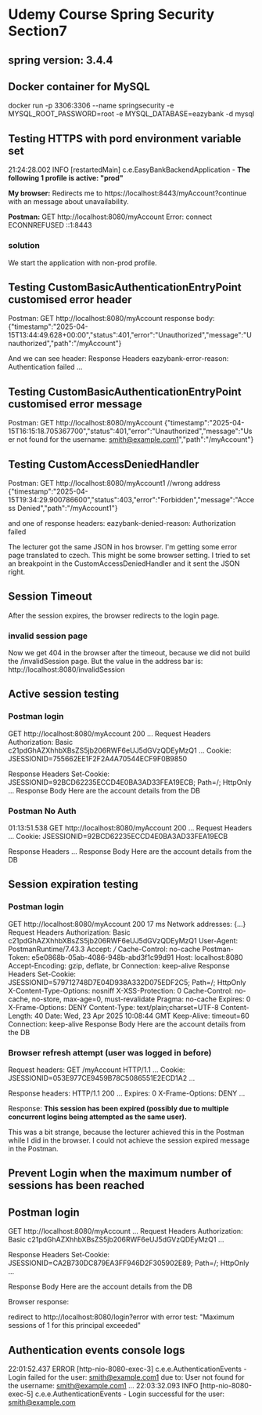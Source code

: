# Udemy Course Spring Security Section7
## spring version: 3.4.4

## Docker container for MySQL
docker run -p 3306:3306 --name springsecurity -e MYSQL_ROOT_PASSWORD=root -e MYSQL_DATABASE=eazybank -d mysql


## Testing HTTPS with pord environment variable set
21:24:28.002 INFO  [restartedMain] c.e.EasyBankBackendApplication - **The following 1 profile is active: "prod"**

**My browser:** 
Redirects me to https://localhost:8443/myAccount?continue with an message about unavailability.

**Postman:**
GET http://localhost:8080/myAccount
Error: connect ECONNREFUSED ::1:8443

### solution
We start the application with non-prod profile.


## Testing CustomBasicAuthenticationEntryPoint customised error header

Postman:
GET http://localhost:8080/myAccount
response body: 
{"timestamp":"2025-04-15T13:44:49.628+00:00","status":401,"error":"Unauthorized","message":"Unauthorized","path":"/myAccount"}

And we can see header: 
Response Headers
eazybank-error-reason: Authentication failed
...


## Testing CustomBasicAuthenticationEntryPoint customised error message

Postman:
GET http://localhost:8080/myAccount
{"timestamp":"2025-04-15T16:15:18.705367700","status":401,"error":"Unauthorized","message":"User not found for the username: smith@example.com1","path":"/myAccount"}


## Testing CustomAccessDeniedHandler

Postman:
GET http://localhost:8080/myAccount1    //wrong address
{"timestamp":"2025-04-15T19:34:29.900786600","status":403,"error":"Forbidden","message":"Access Denied","path":"/myAccount1"}

and one of response headers:
eazybank-denied-reason: Authorization failed


The lecturer got the same JSON in hos browser. 
I'm getting some error page translated to czech. This might be some browser setting.
I tried to set an breakpoint in the CustomAccessDeniedHandler and it sent the JSON right.


## Session Timeout

After the session expires, the browser redirects to the login page.

### invalid session page
Now we get 404 in the browser after the timeout, because we did not build the /invalidSession page.
But the value in the address bar is: http://localhost:8080/invalidSession


## Active session testing
### Postman login
GET http://localhost:8080/myAccount
200
...
Request Headers
Authorization: Basic c21pdGhAZXhhbXBsZS5jb206RWF6eUJ5dGVzQDEyMzQ1
...
Cookie: JSESSIONID=755662EE1F2F2A4A70544ECF9F0B9850

Response Headers
Set-Cookie: JSESSIONID=92BCD62235ECCD4E0BA3AD33FEA19ECB; Path=/; HttpOnly
...
Response Body
Here are the account details from the DB

### Postman No Auth
01:13:51.538
GET http://localhost:8080/myAccount
200
...
Request Headers
...
Cookie: JSESSIONID=92BCD62235ECCD4E0BA3AD33FEA19ECB

Response Headers
...
Response Body
Here are the account details from the DB


## Session expiration testing
### Postman login
GET http://localhost:8080/myAccount
200
17 ms
Network
addresses: {…}
Request Headers
Authorization: Basic c21pdGhAZXhhbXBsZS5jb206RWF6eUJ5dGVzQDEyMzQ1
User-Agent: PostmanRuntime/7.43.3
Accept: */*
Cache-Control: no-cache
Postman-Token: e5e0868b-05ab-4086-948b-abd3f1c99d91
Host: localhost:8080
Accept-Encoding: gzip, deflate, br
Connection: keep-alive
Response Headers
Set-Cookie: JSESSIONID=579712748D7E04D938A332D075EDF2C5; Path=/; HttpOnly
X-Content-Type-Options: nosniff
X-XSS-Protection: 0
Cache-Control: no-cache, no-store, max-age=0, must-revalidate
Pragma: no-cache
Expires: 0
X-Frame-Options: DENY
Content-Type: text/plain;charset=UTF-8
Content-Length: 40
Date: Wed, 23 Apr 2025 10:08:44 GMT
Keep-Alive: timeout=60
Connection: keep-alive
Response Body
Here are the account details from the DB

### Browser refresh attempt (user was logged in before)
Request headers:
GET /myAccount HTTP/1.1
...
Cookie: JSESSIONID=053E977CE9459B78C5086551E2ECD1A2
...

Response headers:
HTTP/1.1 200
...
Expires: 0
X-Frame-Options: DENY
...

Response:
**This session has been expired (possibly due to multiple concurrent logins being attempted as the same user).**

This was a bit strange, because the lecturer achieved this in the Postman while I did in the browser.
I could not achieve the session expired message in the Postman. 


## Prevent Login when the maximum number of sessions has been reached
## Postman login
GET http://localhost:8080/myAccount
...
Request Headers
Authorization: Basic c21pdGhAZXhhbXBsZS5jb206RWF6eUJ5dGVzQDEyMzQ1
...

Response Headers
Set-Cookie: JSESSIONID=CA2B730DC879EA3FF946D2F305902E89; Path=/; HttpOnly
...

Response Body
Here are the account details from the DB

Browser response:

redirect to http://localhost:8080/login?error
with error test: "Maximum sessions of 1 for this principal exceeded"


## Authentication events console logs

22:01:52.437 ERROR [http-nio-8080-exec-3] c.e.e.AuthenticationEvents - Login failed for the user: smith@example.com1 due to: User not found for the username: smith@example.com1
...
22:03:32.093 INFO  [http-nio-8080-exec-5] c.e.e.AuthenticationEvents - Login successful for the user: smith@example.com

